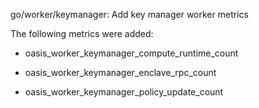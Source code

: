go/worker/keymanager: Add key manager worker metrics

The following metrics were added:

- oasis_worker_keymanager_compute_runtime_count

- oasis_worker_keymanager_enclave_rpc_count

- oasis_worker_keymanager_policy_update_count

